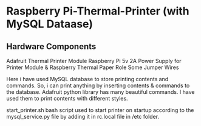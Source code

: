 Raspberry Pi-Thermal-Printer (with MySQL Dataase)
=================================================

Hardware Components
----------------------
Adafruit Thermal Printer Module
Raspberry Pi
5v 2A Power Supply for Printer Module & Raspberry
Thermal Paper Role
Some Jumper Wires

Here i have used MySQL database to store printing contents and commands. So, i can print anything by inserting contents & commands to the database. Adafruit python library has many beautiful commands. I have used them to print contents with different styles.

start_printer.sh bash script used to start printer on startup according to the mysql_service.py file by adding it in rc.local file in /etc folder. 
